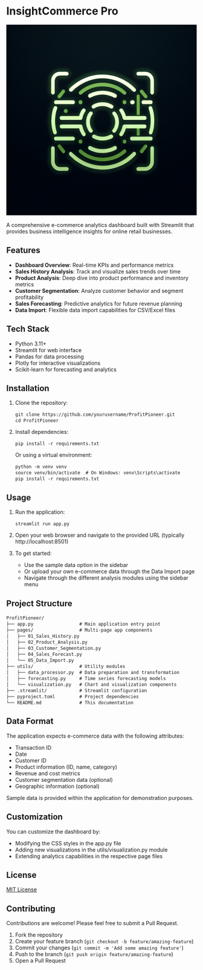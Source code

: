 # InsightCommerce Pro

![InsightCommerce Pro](generated-icon.png)

A comprehensive e-commerce analytics dashboard built with Streamlit that provides business intelligence insights for online retail businesses.

## Features

- **Dashboard Overview**: Real-time KPIs and performance metrics
- **Sales History Analysis**: Track and visualize sales trends over time
- **Product Analysis**: Deep dive into product performance and inventory metrics
- **Customer Segmentation**: Analyze customer behavior and segment profitability
- **Sales Forecasting**: Predictive analytics for future revenue planning
- **Data Import**: Flexible data import capabilities for CSV/Excel files

## Tech Stack

- Python 3.11+
- Streamlit for web interface
- Pandas for data processing
- Plotly for interactive visualizations
- Scikit-learn for forecasting and analytics

## Installation

1. Clone the repository:
   ```
   git clone https://github.com/yourusername/ProfitPioneer.git
   cd ProfitPioneer
   ```

2. Install dependencies:
   ```
   pip install -r requirements.txt
   ```
   
   Or using a virtual environment:
   ```
   python -m venv venv
   source venv/bin/activate  # On Windows: venv\Scripts\activate
   pip install -r requirements.txt
   ```

## Usage

1. Run the application:
   ```
   streamlit run app.py
   ```

2. Open your web browser and navigate to the provided URL (typically http://localhost:8501)

3. To get started:
   - Use the sample data option in the sidebar
   - Or upload your own e-commerce data through the Data Import page
   - Navigate through the different analysis modules using the sidebar menu

## Project Structure

```
ProfitPioneer/
├── app.py                 # Main application entry point
├── pages/                 # Multi-page app components
│   ├── 01_Sales_History.py
│   ├── 02_Product_Analysis.py
│   ├── 03_Customer_Segmentation.py
│   ├── 04_Sales_Forecast.py
│   └── 05_Data_Import.py
├── utils/                 # Utility modules
│   ├── data_processor.py  # Data preparation and transformation
│   ├── forecasting.py     # Time series forecasting models
│   └── visualization.py   # Chart and visualization components
├── .streamlit/            # Streamlit configuration
├── pyproject.toml         # Project dependencies
└── README.md              # This documentation
```

## Data Format

The application expects e-commerce data with the following attributes:
- Transaction ID
- Date
- Customer ID
- Product information (ID, name, category)
- Revenue and cost metrics
- Customer segmentation data (optional)
- Geographic information (optional)

Sample data is provided within the application for demonstration purposes.

## Customization

You can customize the dashboard by:
- Modifying the CSS styles in the app.py file
- Adding new visualizations in the utils/visualization.py module
- Extending analytics capabilities in the respective page files

## License

[MIT License](LICENSE)

## Contributing

Contributions are welcome! Please feel free to submit a Pull Request.

1. Fork the repository
2. Create your feature branch (`git checkout -b feature/amazing-feature`)
3. Commit your changes (`git commit -m 'Add some amazing feature'`)
4. Push to the branch (`git push origin feature/amazing-feature`)
5. Open a Pull Request 